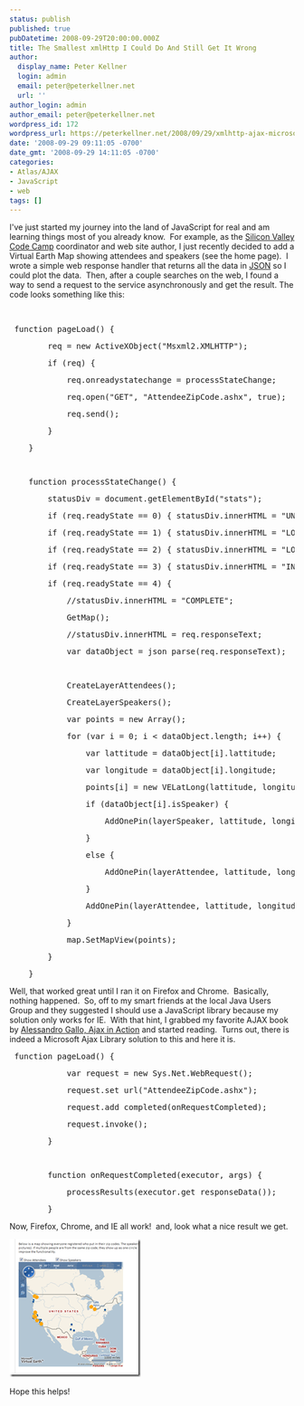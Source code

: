 ```yaml
---
status: publish
published: true
pubDatetime: 2008-09-29T20:00:00.000Z
title: The Smallest xmlHttp I Could Do And Still Get It Wrong
author:
  display_name: Peter Kellner
  login: admin
  email: peter@peterkellner.net
  url: ''
author_login: admin
author_email: peter@peterkellner.net
wordpress_id: 172
wordpress_url: https://peterkellner.net/2008/09/29/xmlhttp-ajax-microsoft-pageload-virtualearth/
date: '2008-09-29 09:11:05 -0700'
date_gmt: '2008-09-29 14:11:05 -0700'
categories:
- Atlas/AJAX
- JavaScript
- web
tags: []
---
```

<p>I've just started my journey into the land of JavaScript for real and am learning things most of you already know.&#160; For example, as the <a href="http://www.siliconvalley-codecamp.com/">Silicon Valley Code Camp</a> coordinator and web site author, I just recently decided to add a Virtual Earth Map showing attendees and speakers (see the home page).&#160; I wrote a simple web response handler that returns all the data in <a href="http://www.json.org/">JSON</a> so I could plot the data.&#160; Then, after a couple searches on the web, I found a way to send a request to the service asynchronously and get the result. The code looks something like this:</p>
<p> <!--more-->
<p>&#160;</p>
<div class="csharpcode">
<pre class="alt"> <span class="kwrd">function</span> pageLoad() {</pre>
<pre>        req = <span class="kwrd">new</span> ActiveXObject(<span class="str">&quot;Msxml2.XMLHTTP&quot;</span>);</pre>
<pre class="alt">        <span class="kwrd">if</span> (req) {</pre>
<pre>            req.onreadystatechange = processStateChange;</pre>
<pre class="alt">            req.open(<span class="str">&quot;GET&quot;</span>, <span class="str">&quot;AttendeeZipCode.ashx&quot;</span>, <span class="kwrd">true</span>);</pre>
<pre>            req.send();</pre>
<pre class="alt">        }</pre>
<pre>    }</pre>
<pre class="alt">&#160;</pre>
<pre>    <span class="kwrd">function</span> processStateChange() {</pre>
<pre class="alt">        statusDiv = document.getElementById(<span class="str">&quot;stats&quot;</span>);</pre>
<pre>        <span class="kwrd">if</span> (req.readyState == 0) { statusDiv.innerHTML = <span class="str">&quot;UNINITIALIZED&quot;</span>; }</pre>
<pre class="alt">        <span class="kwrd">if</span> (req.readyState == 1) { statusDiv.innerHTML = <span class="str">&quot;LOADING&quot;</span>; }</pre>
<pre>        <span class="kwrd">if</span> (req.readyState == 2) { statusDiv.innerHTML = <span class="str">&quot;LOADED&quot;</span>; }</pre>
<pre class="alt">        <span class="kwrd">if</span> (req.readyState == 3) { statusDiv.innerHTML = <span class="str">&quot;INTERACTIVE&quot;</span>; }</pre>
<pre>        <span class="kwrd">if</span> (req.readyState == 4) {</pre>
<pre class="alt">            <span class="rem">//statusDiv.innerHTML = &quot;COMPLETE&quot;;</span></pre>
<pre>            GetMap();</pre>
<pre class="alt">            <span class="rem">//statusDiv.innerHTML = req.responseText;</span></pre>
<pre>            <span class="kwrd">var</span> dataObject = json_parse(req.responseText);</pre>
<pre class="alt">&#160;</pre>
<pre>            CreateLayerAttendees();</pre>
<pre class="alt">            CreateLayerSpeakers();</pre>
<pre>            <span class="kwrd">var</span> points = <span class="kwrd">new</span> Array();</pre>
<pre class="alt">            <span class="kwrd">for</span> (<span class="kwrd">var</span> i = 0; i &lt; dataObject.length; i++) {</pre>
<pre>                <span class="kwrd">var</span> lattitude = dataObject[i].lattitude;</pre>
<pre class="alt">                <span class="kwrd">var</span> longitude = dataObject[i].longitude;</pre>
<pre>                points[i] = <span class="kwrd">new</span> VELatLong(lattitude, longitude);</pre>
<pre class="alt">                <span class="kwrd">if</span> (dataObject[i].isSpeaker) {</pre>
<pre>                    AddOnePin(layerSpeaker, lattitude, longitude, <span class="str">&quot;x&quot;</span>, <span class="str">&quot;x&quot;</span>, <span class="kwrd">true</span>);</pre>
<pre class="alt">                }</pre>
<pre>                <span class="kwrd">else</span> {</pre>
<pre class="alt">                    AddOnePin(layerAttendee, lattitude, longitude, <span class="str">&quot;x&quot;</span>, <span class="str">&quot;x&quot;</span>, <span class="kwrd">false</span>);</pre>
<pre>                }</pre>
<pre class="alt">                AddOnePin(layerAttendee, lattitude, longitude, <span class="str">&quot;x&quot;</span>, <span class="str">&quot;x&quot;</span>,dataObject[i].isSpeaker);</pre>
<pre>            }</pre>
<pre class="alt">            map.SetMapView(points);</pre>
<pre>        }</pre>
<pre class="alt">    }</pre>
</div>
<style type="text/css">
<p>.csharpcode, .csharpcode pre<br />
{<br />
	font-size: small;<br />
	color: black;<br />
	font-family: consolas, "Courier New", courier, monospace;<br />
	background-color: #ffffff;<br />
	/*white-space: pre;*/<br />
}<br />
.csharpcode pre { margin: 0em; }<br />
.csharpcode .rem { color: #008000; }<br />
.csharpcode .kwrd { color: #0000ff; }<br />
.csharpcode .str { color: #006080; }<br />
.csharpcode .op { color: #0000c0; }<br />
.csharpcode .preproc { color: #cc6633; }<br />
.csharpcode .asp { background-color: #ffff00; }<br />
.csharpcode .html { color: #800000; }<br />
.csharpcode .attr { color: #ff0000; }<br />
.csharpcode .alt<br />
{<br />
	background-color: #f4f4f4;<br />
	width: 100%;<br />
	margin: 0em;<br />
}<br />
.csharpcode .lnum { color: #606060; }</style>
<p>Well, that worked great until I ran it on Firefox and Chrome.&#160; Basically, nothing happened.&#160; So, off to my smart friends at the local Java Users Group and they suggested I should use a JavaScript library because my solution only works for IE.&#160; With that hint, I grabbed my favorite AJAX book by <a href="/2007/11/26/ajaxinactionbookreview/">Alessandro Gallo, Ajax in Action</a> and started reading.&#160; Turns out, there is indeed a Microsoft Ajax Library solution to this and here it is.</p>
<div class="csharpcode">
<pre class="alt"> <span class="kwrd">function</span> pageLoad() {</pre>
<pre>            <span class="kwrd">var</span> request = <span class="kwrd">new</span> Sys.Net.WebRequest();</pre>
<pre class="alt">            request.set_url(<span class="str">&quot;AttendeeZipCode.ashx&quot;</span>);</pre>
<pre>            request.add_completed(onRequestCompleted);</pre>
<pre class="alt">            request.invoke();</pre>
<pre>        }</pre>
<pre class="alt">&#160;</pre>
<pre>        <span class="kwrd">function</span> onRequestCompleted(executor, args) {</pre>
<pre class="alt">            processResults(executor.get_responseData());</pre>
<pre>        }</pre>
</div>
<p>Now, Firefox, Chrome, and IE all work!&#160; and, look what a nice result we get.</p>
<p><a href="http://www.siliconvalley-codecamp.com/Default.aspx"><img style="border-right-width: 0px; border-top-width: 0px; border-bottom-width: 0px; border-left-width: 0px" border="0" alt="image" src="/wp/wp-content/uploads/2008/09/image_thumb4.png" width="232" height="244" /></a></p>
<p>Hope this helps!</p>
